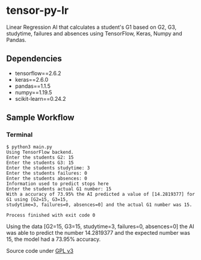 
# tensor-py-lr
Linear Regression AI that calculates a student's G1 based on G2, G3, studytime, failures and absences using TensorFlow, Keras, Numpy and Pandas.
## Dependencies
- tensorflow==2.6.2
- keras==2.6.0
- pandas==1.1.5
- numpy==1.19.5
- scikit-learn==0.24.2

## Sample Workflow

### Terminal

    $ python3 main.py
    Using TensorFlow backend.
    Enter the students G2: 15
	Enter the students G3: 15
	Enter the students studytime: 3
	Enter the students failures: 0
	Enter the students absences: 0
	Information used to predict stops here
	Enter the students actual G1 number: 15
	With a accuracy of 73.95% the AI predicted a value of [14.2819377] for G1 using [G2=15, G3=15,
	studytime=3, failures=0, absences=0] and the actual G1 number was 15.

	Process finished with exit code 0

Using the data [G2=15, G3=15, studytime=3, failures=0, absences=0] the AI was able to predict the number 14.2819377 and the expected number was 15, the model had a 73.95% accuracy.
    

Source code under [GPL v3](https://www.gnu.org/licenses/gpl-3.0.pt-br.html)
